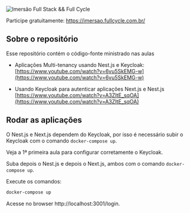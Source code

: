 ![Imersão Full Stack && Full Cycle](https://events-fullcycle.s3.amazonaws.com/events-fullcycle/static/site/img/grupo_4417.png)

Participe gratuitamente: https://imersao.fullcycle.com.br/

## Sobre o repositório
Esse repositório contém o código-fonte ministrado nas aulas 

* Aplicações Multi-tenancy usando Nest.js e Keycloak: [https://www.youtube.com/watch?v=6vu5SkEMG-w](https://www.youtube.com/watch?v=6vu5SkEMG-w)

* Usando Keycloak para autenticar aplicações Next.js e Nest.js [https://www.youtube.com/watch?v=A3ZItE_sqOA](https://www.youtube.com/watch?v=A3ZItE_sqOA)

## Rodar as aplicações

O Nest.js e Next.js dependem do Keycloak, por isso é necessário subir o Keycloak com o comando `docker-compose up`.

Veja a 1ª primeira aula para configurar corretamente o Keycloak.

Suba depois o Nest.js e depois o Next.js, ambos com o comando `docker-compose up`.

Execute os comandos:

```bash
docker-compose up
```

Acesse no browser http://localhost:3001/login.

